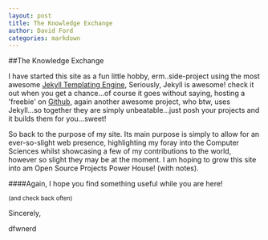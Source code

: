 ```yaml
---
layout: post
title: The Knowledge Exchange
author: David Ford
categories: markdown
---
```

##The Knowledge Exchange

I have started this site as a fun little hobby, erm..side-project using the most awesome [Jekyll Templating Engine](http://jekyllrb.com "Jekyll"), Seriously, Jekyll is awesome! check it out when you get a chance...of course it goes without saying, hosting a 'freebie' on [Github](http://github.com "Github"), again another awesome project, who btw, uses Jekyll...so together they are simply unbeatable...just posh your projects and it builds them for you...sweet!

So back to the purpose of my site. Its main purpose is simply to allow for an ever-so-slight web presence, highlighting my foray into the Computer Sciences whilst showcasing a few of my contributions to the world, however so slight they may be at the moment.  I am hoping to grow this site into am Open Source Projects Power House! (with notes).

####Again, I hope you find something useful while you are here!

<small>(and check back often)</small>

Sincerely,

dfwnerd
